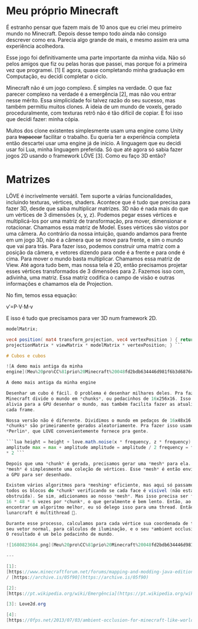 # Meu próprio Minecraft

É estranho pensar que fazem mais de 10 anos que eu criei meu primeiro mundo no
Minecraft. Depois desse tempo todo ainda não consigo descrever como era. Parecia
algo grande de mais, e mesmo assim era uma experiência acolhedora. 

Esse jogo foi definitivamente uma parte importante da minha vida. Não só pelos
amigos que fiz ou pelas horas que passei, mas porque foi a primeira vez que
programei. [1] E agora, quase completando minha graduação em Computação, eu
decidi completar o ciclo.

Minecraft não é um jogo complexo. É simples na verdade. O que faz parecer
complexo na verdade é a emergência [2], mas não vou entrar nesse mérito. Essa
simplicidade foi talvez razão do seu sucesso, mas também permitiu muitos clones.
A ideia de um mundo de voxels, gerado proceduralmente, com texturas retrô não é
tão difícil de copiar. E foi isso que decidi fazer: minha cópia.

Muitos dos clone existentes simplesmente usam uma engine como Unity para
~~trapacear~~ facilitar o trabalho. Eu queria ter a experiência completa então
descartei usar uma engine já de início. A linguagem que eu decidi usar foi Lua,
minha linguagem preferida. Só que até agora só sabia fazer jogos 2D usando o
framework LÖVE [3]. Como eu faço 3D então?

# Matrizes

LÖVE é incrivelmente versátil. Tem suporte a várias funcionalidades, incluindo
texturas, vértices, shaders. Acontece que é tudo que precisa para fazer 3D,
desde que saiba multiplicar matrizes. 3D não é nada mais do que um vértices de 3
dimensões (x, y, z). Podemos pegar esses vértices e multiplicá-los por uma
matriz de transformação, pra mover, dimensionar e rotacionar. Chamamos essa
matriz de Model. Esses vértices são vistos por uma câmera. Ao contrário da nossa
intuição, quando andamos para frente em um jogo 3D, não é a câmera que se move
para frente, e sim o mundo que vai para trás. Para fazer isso, podemos construir
uma matriz com a posição da câmera, e vetores dizendo para onde é a frente e
para onde é cima. Para mover o mundo basta multiplicar. Chamamos essa matriz de
View. Até agora tudo bem, mas nossa tela é 2D, então precisamos projetar esses
vértices transformados de 3 dimensões para 2. Fazemos isso com, adivinha, uma
matriz. Essa matriz codifica o campo de visão e outras informações e chamamos
ela de Projection.

No fim, temos essa equação:

v′=P⋅V⋅M⋅v

E isso é tudo que precisamos para ver 3D num framework 2D.

```glsl uniform mat4 projectionMatrix; uniform mat4 viewMatrix; uniform mat4
modelMatrix;

vec4 position( mat4 transform_projection, vec4 vertexPosition ) { return
projectionMatrix * viewMatrix * modelMatrix * vertexPosition; } ```

# Cubos e cubos

![A demo mais antiga da minha
engine](Meu%20pro%CC%81prio%20Minecraft%20048fd2bdb634446d981f6b3d6876cb69/1680822611.png)

A demo mais antiga da minha engine

Desenhar um cubo é fácil. O problema é desenhar milhares deles. Pra fazer isso,
Minecraft divide o mundo em *chunks*, ou pedacinhos de 16x256x16. Isso não só
alivia para a GPU desenhar o mundo, mas também facilita fazer as atualizações de
cada frame.

Nossa versão não é diferente. Dividimos o mundo em pedaços de 16x48x16. Esses
*chunks* são primeiramente gerados aleatoriamente. Pra fazer isso usamos ruído
*Perlin*, que LOVE convenientemente fornece pra gente.

```lua height = height + love.math.noise(x * frequency, z * frequency) *
amplitude max = max + amplitude amplitude = amplitude / 2 frequency = frequency
* 2 ```

Depois que uma *chunk* é gerada, precisamos gerar uma *mesh* para ela. Uma
*mesh* é simplesmente uma coleção de vértices. Esse *mesh* é então enviado para
a GPU para ser desenhado.

Existem vários algoritmos para *meshing* eficiente, mas aqui só passamos por
todos os blocos do *chunk* verificando se cada face é visível (não está
obstruída). Se sim, adicionamos ao nosso *mesh*. Mas isso precisa ser feito 16 *
16 * 48 * 6 vezes por *chunk*, o que geralmente é bem lento. Então, ao invés de
encontrar um algoritmo melhor, eu só delego isso para uma thread. Então
lunarcraft é multithread 🙂.

Durante esse processo, calculamos para cada vértice sua coordenada de textura,
seu vetor normal, para cálculos de iluminação, e o seu *ambient occlusion* [4].
O resultado é um belo pedacinho de mundo.

![1680823684.png](Meu%20pro%CC%81prio%20Minecraft%20048fd2bdb634446d981f6b3d6876cb69/1680823684.png)

---

[1]:
[https://www.minecraftforum.net/forums/mapping-and-modding-java-edition/minecraft-mods/1284429-1-2-5-simple-guns-mod-beta-1-2](https://www.minecraftforum.net/forums/mapping-and-modding-java-edition/minecraft-mods/1284429-1-2-5-simple-guns-mod-beta-1-2)
/ [https://archive.is/05f90](https://archive.is/05f90)

[2]:
[https://pt.wikipedia.org/wiki/Emergência](https://pt.wikipedia.org/wiki/Emerg%C3%AAncia)

[3]: Love2d.org

[4]:
[https://0fps.net/2013/07/03/ambient-occlusion-for-minecraft-like-worlds/](https://0fps.net/2013/07/03/ambient-occlusion-for-minecraft-like-worlds/)
